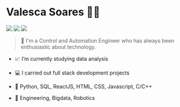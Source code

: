 # Valesca Soares :woman_technologist:

<!-- [![Linkedin](https://img.shields.io/badge/-LinkedIn-black?style=flat&logo=Linkedin&logoColor=white&link=https://www.linkedin.com/in/valesca-soares)](https://www.linkedin.com/in/valesca-soares/) 
[![Site](https://img.shields.io/badge/-Website-black?style=flat&logo=github&logoColor=white&link=https://valsoares.github.io/meusite)](https://valsoares.github.io/meusite)
[![Gmail Badge](https://img.shields.io/badge/-Email-black?style=flat&logo=Gmail&logoColor=white&link=mailto:valescasoares@gmail.com)](mailto:valescasoares@gmail.com)
-->

<a href="https://www.linkedin.com/in/valesca-soares/" target="_blank"><img src="https://img.shields.io/badge/-LinkedIn-black?style=flat&logo=Linkedin&logoColor=white"/></a>
<a href="https://valsoares.vercel.app/" target="_blank"><img src="https://img.shields.io/badge/-Website-black?style=flat&logo=github&logoColor=white"/></a>
<a href="mailto:valescasoares@gmail.com" target="_blank"><img src="https://img.shields.io/badge/-Email-black?style=flat&logo=Gmail&logoColor=white"/></a>

> :electric_plug: I'm a Control and Automation Engineer who has always been enthusiastic about technology.

- :chart_with_upwards_trend: I’m currently studying data analysis
  
- :computer: I carried out full stack development projects

- :mechanical_arm: Python, SQL, ReactJS, HTML, CSS, Javascript, C/C++

- :black_heart: Engineering, Bigdata, Robotics

<!--
**valsoares/valsoares** is a ✨ _special_ ✨ repository because its `README.md` (this file) appears on your GitHub profile.

Here are some ideas to get you started:

- 🔭 I’m currently working on ...
- 🌱 I’m currently learning ...
- 👯 I’m looking to collaborate on ...
- 🤔 I’m looking for help with ...
- 💬 Ask me about ...
- 📫 How to reach me: ...
- 😄 Pronouns: ...
- ⚡ Fun fact: ...
-->
